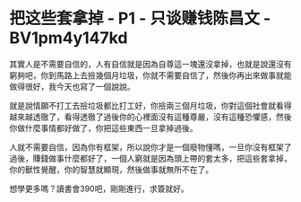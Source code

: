 # 把这些套拿掉 - P1 - 只谈赚钱陈昌文 - BV1pm4y147kd

其實人是不需要自信的，人有自信就是因為自尊這一塊還沒拿掉，也就是說還沒有窮夠吧，你到馬路上去撿幾個月垃圾，你就不需要自信了，然後你再出來做事就能做得很好，我今天也寫了一個說說。

就是說情願不打工去撿垃圾都比打工好，你撿兩三個月垃圾，你對這個社會就看得越來越透徹了，看得透徹了過後你的心裡面沒有這種尊嚴，沒有這種恐懼感，然後你做什麼事情都好做了，你把這些東西一旦拿掉過後。

人就不需要自信，因為你有框架，所以說你才是一個廢物懂嗎，一旦你沒有框架了過後，賺錢做事什麼都好了，一個人窮就是因為頭上帶的套太多，把這些套拿掉，你的獸性覺醒，你的智慧就顯現，然後做事就無所不在了。

想學更多嗎？讀書會390吧，剛剛進行，求簽就好。